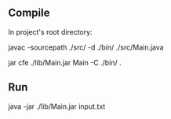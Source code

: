## Compile

In project's root directory:

javac -sourcepath ./src/ -d ./bin/ ./src/Main.java

jar cfe ./lib/Main.jar Main -C ./bin/ .

## Run

java -jar ./lib/Main.jar input.txt
